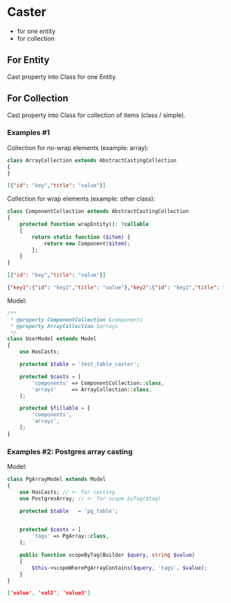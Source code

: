 # Caster

- for one entity
- for collection

## For Entity

Cast property into Class for one Entity.

## For Collection

Cast property into Class for collection of items (class / simple).

### Examples #1

Collection for no-wrap elements (example: array):
```php
class ArrayCollection extends AbstractCastingCollection
{
}
```
```json
[{"id": "key","title": "value"}]
```

Collection for wrap elements (example: other class):
```php
class ComponentCollection extends AbstractCastingCollection
{
    protected function wrapEntity(): ?callable
    {
        return static function ($item) {
            return new Component($item);
        };
    }
}
```

```json
[{"id": "key","title": "value"}]
```
```json
{"key1":{"id": "key2","title": "value"},"key2":{"id": "key2","title": "value2"}}
```

Model:
```php
/**
 * @property ComponentCollection $components
 * @property ArrayCollection $arrays
 */
class UserModel extends Model
{
    use HasCasts;

    protected $table = 'test_table_caster';

    protected $casts = [
        'components' => ComponentCollection::class,
        'arrays'     => ArrayCollection::class,
    ];

    protected $fillable = [
        'components',
        'arrays',
    ];
}
```

### Examples #2: Postgres array casting

Model:
```php
class PgArrayModel extends Model
{
    use HasCasts; // <- for casting
    use PostgresArray; // <- for scope byTag($tag)

    protected $table   = 'pg_table';

    
    protected $casts = [
        'tags' => PgArray::class,
    ];

    public function scopeByTag(Builder $query, string $value)
    {
        $this->scopeWherePgArrayContains($query, 'tags', $value);
    }
}
```
```json
['value', 'val2', 'value3']
```

